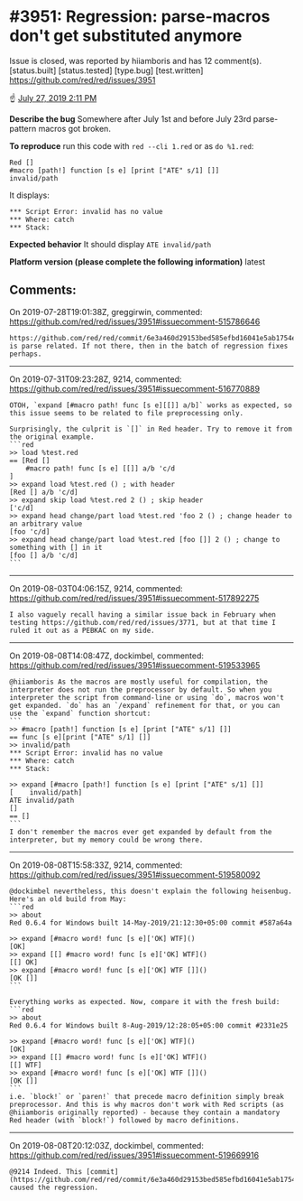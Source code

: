 
#3951: Regression: parse-macros don't get substituted anymore
================================================================================
Issue is closed, was reported by hiiamboris and has 12 comment(s).
[status.built] [status.tested] [type.bug] [test.written]
<https://github.com/red/red/issues/3951>

:point_up: [July 27, 2019 2:11 PM](https://gitter.im/red/bugs?at=5d3c316c8aab922429ccc272)

**Describe the bug**
Somewhere after July 1st and before July 23rd parse-pattern macros got broken.

**To reproduce**
run this code with `red --cli 1.red` or as `do %1.red`:
```
Red []
#macro [path!] function [s e] [print ["ATE" s/1] []]
invalid/path
```
It displays: 
```
*** Script Error: invalid has no value
*** Where: catch
*** Stack:
```

**Expected behavior**
It should display `ATE invalid/path`

**Platform version (please complete the following information)**
latest



Comments:
--------------------------------------------------------------------------------

On 2019-07-28T19:01:38Z, greggirwin, commented:
<https://github.com/red/red/issues/3951#issuecomment-515786646>

    https://github.com/red/red/commit/6e3a460d29153bed585efbd16041e5ab1754e9db is parse related. If not there, then in the batch of regression fixes perhaps.

--------------------------------------------------------------------------------

On 2019-07-31T09:23:28Z, 9214, commented:
<https://github.com/red/red/issues/3951#issuecomment-516770889>

    OTOH, `expand [#macro path! func [s e][[]] a/b]` works as expected, so this issue seems to be related to file preprocessing only.
    
    Surprisingly, the culprit is `[]` in Red header. Try to remove it from the original example.
    ```red
    >> load %test.red
    == [Red [] 
        #macro path! func [s e] [[]] a/b 'c/d
    ]
    >> expand load %test.red () ; with header
    [Red [] a/b 'c/d]
    >> expand skip load %test.red 2 () ; skip header
    ['c/d]
    >> expand head change/part load %test.red 'foo 2 () ; change header to an arbitrary value
    [foo 'c/d]
    >> expand head change/part load %test.red [foo []] 2 () ; change to something with [] in it
    [foo [] a/b 'c/d]
    ```

--------------------------------------------------------------------------------

On 2019-08-03T04:06:15Z, 9214, commented:
<https://github.com/red/red/issues/3951#issuecomment-517892275>

    I also vaguely recall having a similar issue back in February when testing https://github.com/red/red/issues/3771, but at that time I ruled it out as a PEBKAC on my side.

--------------------------------------------------------------------------------

On 2019-08-08T14:08:47Z, dockimbel, commented:
<https://github.com/red/red/issues/3951#issuecomment-519533965>

    @hiiamboris As the macros are mostly useful for compilation, the interpreter does not run the preprocessor by default. So when you interpreter the script from command-line or using `do`, macros won't get expanded. `do` has an `/expand` refinement for that, or you can use the `expand` function shortcut:
    ```
    >> #macro [path!] function [s e] [print ["ATE" s/1] []]
    == func [s e][print ["ATE" s/1] []]
    >> invalid/path
    *** Script Error: invalid has no value
    *** Where: catch
    *** Stack:  
    
    >> expand [#macro [path!] function [s e] [print ["ATE" s/1] []]
    [    invalid/path]
    ATE invalid/path
    []
    == []
    ```
    I don't remember the macros ever get expanded by default from the interpreter, but my memory could be wrong there. 

--------------------------------------------------------------------------------

On 2019-08-08T15:58:33Z, 9214, commented:
<https://github.com/red/red/issues/3951#issuecomment-519580092>

    @dockimbel nevertheless, this doesn't explain the following heisenbug. Here's an old build from May:
    ```red
    >> about
    Red 0.6.4 for Windows built 14-May-2019/21:12:30+05:00 commit #587a64a
    
    >> expand [#macro word! func [s e]['OK] WTF]()
    [OK]
    >> expand [[] #macro word! func [s e]['OK] WTF]()
    [[] OK]
    >> expand [#macro word! func [s e]['OK] WTF []]()
    [OK []]
    ```
    
    Everything works as expected. Now, compare it with the fresh build:
    ```red
    >> about
    Red 0.6.4 for Windows built 8-Aug-2019/12:28:05+05:00 commit #2331e25
    
    >> expand [#macro word! func [s e]['OK] WTF]()
    [OK]
    >> expand [[] #macro word! func [s e]['OK] WTF]()
    [[] WTF]
    >> expand [#macro word! func [s e]['OK] WTF []]()
    [OK []]
    ```
    i.e. `block!` or `paren!` that precede macro definition simply break preprocessor. And this is why macros don't work with Red scripts (as @hiiamboris originally reported) - because they contain a mandatory Red header (with `block!`) followed by macro definitions.

--------------------------------------------------------------------------------

On 2019-08-08T20:12:03Z, dockimbel, commented:
<https://github.com/red/red/issues/3951#issuecomment-519669916>

    @9214 Indeed. This [commit](https://github.com/red/red/commit/6e3a460d29153bed585efbd16041e5ab1754e9db) caused the regression.

